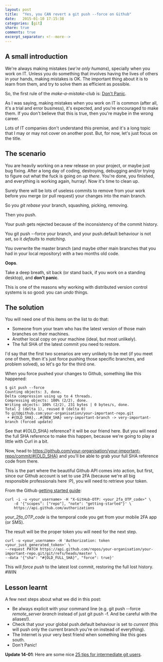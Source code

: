 ```yaml
---
layout: post
title:  "Yes, you CAN revert a git push --force on Github"
date:   2015-01-10 17:15:38
categories: [git]
share: true
comments: true
excerpt_separator: <!--more-->
---
```

## A small introduction

We're always making mistakes (_we're only humans_), specially when you work on IT. Unless you do something that involves having the lives of others in your hands, making mistakes is OK. The important thing about it is to learn from them, and try to solve them as efficient as possible.
<!--more-->
So, the first rule of the _make-a-mistake-club_ is: [Don't Panic](http://en.wikipedia.org/wiki/The_Hitchhiker%27s_Guide_to_the_Galaxy).

As I was saying, making mistakes when you work on IT is common (after all, it's a trial and error business), it's expected, and you're encouraged to make them. If you don't believe that this is true, then you're maybe in the wrong career.

Lots of IT companies don't understand this premise, and it's a long topic that I may or may not cover on another post. But, for now, let's just focus on the title.

## The scenario

You are heavily working on a new release on your project, or maybe just bug fixing. After a long day of coding, destroying, debugging and/or trying to figure out what the fuck is going on _up there_. You're done, you finished, and everything is working again, hurray!. Now it's time to clean up.

Surely there will be lots of useless commits to remove from your work before you merge (or pull request) your changes into the main branch.

So you _git rebase_ your branch, squashing, picking, removing.

Then you push.

Your push gets rejected because of the inconsistency of the commit history.

You git push --force your branch, and your push.default behaviour is not set, so it _defaults_ to _matching_.

You overwrite the master branch (and maybe other main branches that you had in your local repository) with a two months old code.

**Oops**.

Take a deep breath, sit back (or stand back, if you work on a standing desktop), and **don't panic**.

This is one of the reasons why working with distributed version control systems is so good: you can _undo_ things.

## The solution

You will need one of this items on the list to do that:

- Someone from your team who has the latest version of those main branches on their machines.
- Another local copy on your machine (ideal, but most unlikely).
- The full SHA of the latest commit you need to restore.

I'd say that the first two scenarios are very unlikely to be met (if you meet one of them, then it's just force pushing those specific branches, and problem solved), so let's go for the third one.

When you force pushed your changes to Github, something like this happened:

```
$ git push --force
Counting objects: 3, done.
Delta compression using up to 4 threads.
Compressing objects: 100% (2/2), done.
Writing objects: 100% (2/2), 231 bytes | 0 bytes/s, done.
Total 2 (delta 1), reused 0 (delta 0)
To git@github.com:your-organisation/your-important-repo.git
 + #{OLD_SHA}...#{NEW_SHA} very-important-branch -> very-important-branch (forced update)

```

See that #{OLD_SHA} reference? it will be our friend here. But you will need the full SHA reference to make this happen, because we're going to play a little with Curl in a bit.

Now, head to https://github.com/your-organisation/your-important-repo/commit/#{OLD_SHA} and you'll be able to grab your full SHA reference code from there.

This is the part where the beautiful Github API comes into action, but first, since our Github account is set to use 2FA (because we're all big responsible professionals here :P), you will need to retrieve your token.

From the Github [getting started guide](https://developer.github.com/guides/getting-started/):

```
curl -i -u <your_username> -H "X-GitHub-OTP: <your_2fa_OTP_code>" \
    -d '{"scopes": ["repo"], "note": "getting-started"}' \
    https://api.github.com/authorizations
```


_your_2fa_OTP_code_ is the temporal code you get from your mobile 2FA app (or SMS).

The result will be the proper token you will need for the next step.

```
curl -u <your_username> -H 'Authorization: token <your_just_generated_token>' \
--request PATCH https://api.github.com/repos/your-organisation/your-important-repo.git/git/refs/heads/master \
--data '{"sha": "#{OLD_FULL_SHA}", "force": true}'
```

This will _force push_ to the latest lost commit, restoring the full lost history. #WIN

## Lesson learnt

A few next steps about what we did in this post:

- Be always explicit with your command line (e.g. git push --force _remote_server_ _branch_ instead of just git push -f. And be careful with the aliases!).
- Check that your your global push.default behaviour is set to _current_ (this will push only the current branch you're on instead of everything).
- The Internet is your very best friend when something like this goes south.
- Don't Panic!

**Update 14-01**: Here are some nice [25 tips for intermediate git users](https://www.andyjeffries.co.uk/25-tips-for-intermediate-git-users/).
